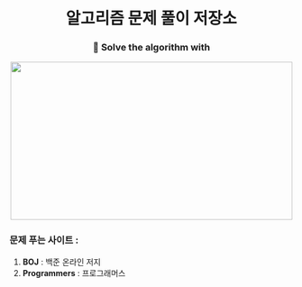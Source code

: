 <div align="center">
  
# 알고리즘 문제 풀이 저장소
### 🔖 Solve the algorithm with

<img src='https://github.com/ekgp209/Algorithm/assets/49385606/d9558f34-c9e3-456a-96fc-504cd4de1437' height=280 width=500> </img>
</div>

### 문제 푸는 사이트 : 
1. **BOJ** : 백준 온라인 저지
2. **Programmers** : 프로그래머스
